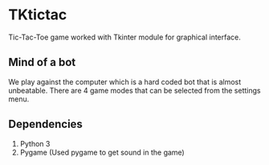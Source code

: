 # TKtictac
Tic-Tac-Toe game worked with Tkinter module for graphical interface.

## Mind of a bot

We play against the computer which is a hard coded bot that is almost unbeatable.
There are 4 game modes that can be selected from the settings menu.

## Dependencies
  1. Python 3
  2. Pygame (Used pygame to get sound in the game)
  
